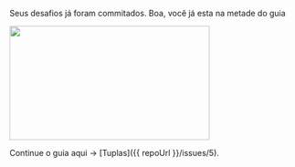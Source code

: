 Seus desafios já foram commitados.
Boa, você já esta na metade do guia

<img src="https://i.giphy.com/media/mGK1g88HZRa2FlKGbz/giphy.webp" width="350" height="200" />

Continue o guia aqui -> [Tuplas]({{ repoUrl }}/issues/5).
